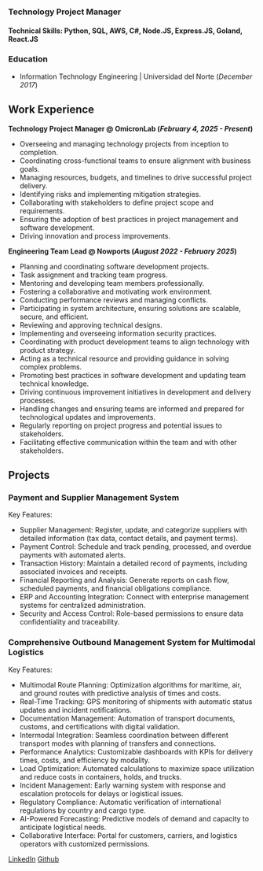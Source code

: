 ### Technology Project Manager

#### Technical Skills: Python, SQL, AWS, C#, Node.JS, Express.JS, Goland, React.JS

### Education	        		
- Information Technology Engineering | Universidad del Norte (_December 2017_)

## Work Experience
**Technology Project Manager @ OmicronLab (_February 4, 2025 - Present_)**
- Overseeing and managing technology projects from inception to completion.
- Coordinating cross-functional teams to ensure alignment with business goals.
- Managing resources, budgets, and timelines to drive successful project delivery.
- Identifying risks and implementing mitigation strategies.
- Collaborating with stakeholders to define project scope and requirements.
- Ensuring the adoption of best practices in project management and software development.
- Driving innovation and process improvements.

**Engineering Team Lead @ Nowports (_August 2022 - February 2025_)**
- Planning and coordinating software development projects.
- Task assignment and tracking team progress.
- Mentoring and developing team members professionally.
- Fostering a collaborative and motivating work environment.
- Conducting performance reviews and managing conflicts.
- Participating in system architecture, ensuring solutions are scalable, secure, and efficient.
- Reviewing and approving technical designs.
- Implementing and overseeing information security practices.
- Coordinating with product development teams to align technology with product strategy.
- Acting as a technical resource and providing guidance in solving complex problems.
- Promoting best practices in software development and updating team technical knowledge.
- Driving continuous improvement initiatives in development and delivery processes.
- Handling changes and ensuring teams are informed and prepared for technological updates and improvements.
- Regularly reporting on project progress and potential issues to stakeholders.
- Facilitating effective communication within the team and with other stakeholders.

## Projects
### Payment and Supplier Management System 
Key Features:
- Supplier Management: Register, update, and categorize suppliers with detailed information (tax data, contact details, and payment terms).
- Payment Control: Schedule and track pending, processed, and overdue payments with automated alerts.
- Transaction History: Maintain a detailed record of payments, including associated invoices and receipts.
- Financial Reporting and Analysis: Generate reports on cash flow, scheduled payments, and financial obligations compliance.
- ERP and Accounting Integration: Connect with enterprise management systems for centralized administration.
- Security and Access Control: Role-based permissions to ensure data confidentiality and traceability.

### Comprehensive Outbound Management System for Multimodal Logistics
Key Features:
- Multimodal Route Planning: Optimization algorithms for maritime, air, and ground routes with predictive analysis of times and costs.
- Real-Time Tracking: GPS monitoring of shipments with automatic status updates and incident notifications.
- Documentation Management: Automation of transport documents, customs, and certifications with digital validation.
- Intermodal Integration: Seamless coordination between different transport modes with planning of transfers and connections.
- Performance Analytics: Customizable dashboards with KPIs for delivery times, costs, and efficiency by modality.
- Load Optimization: Automated calculations to maximize space utilization and reduce costs in containers, holds, and trucks.
- Incident Management: Early warning system with response and escalation protocols for delays or logistical issues.
- Regulatory Compliance: Automatic verification of international regulations by country and cargo type.
- AI-Powered Forecasting: Predictive models of demand and capacity to anticipate logistical needs.
- Collaborative Interface: Portal for customers, carriers, and logistics operators with customized permissions. 

[LinkedIn](https://www.linkedin.com/in/ricardo-valadez) [Github](https://github.com/ValadezRicardo)

